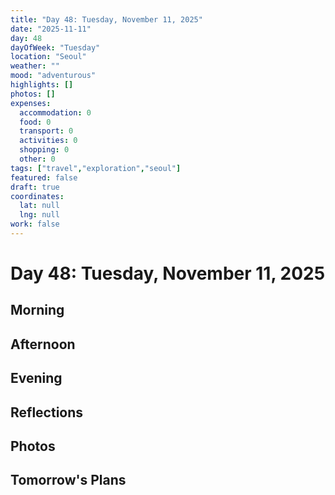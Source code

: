 ```yaml
---
title: "Day 48: Tuesday, November 11, 2025"
date: "2025-11-11"
day: 48
dayOfWeek: "Tuesday"
location: "Seoul"
weather: ""
mood: "adventurous"
highlights: []
photos: []
expenses:
  accommodation: 0
  food: 0
  transport: 0
  activities: 0
  shopping: 0
  other: 0
tags: ["travel","exploration","seoul"]
featured: false
draft: true
coordinates:
  lat: null
  lng: null
work: false
---
```

# Day 48: Tuesday, November 11, 2025

## Morning

## Afternoon

## Evening

## Reflections

## Photos

## Tomorrow's Plans
